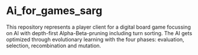 # Ai_for_games_sarg

This repository represents a player client for a digital board game focussing on AI with depth-first Alpha-Beta-pruning including turn sorting. The AI gets optimized through evolutionary learning with the four phases: evaluation, selection, recombination and mutation.

